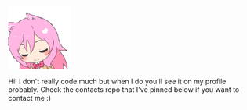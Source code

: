 <img src="assets/anime-pink-hair.gif">

Hi! I don't really code much but when I do you'll see it on my profile probably. Check the contacts repo that I've pinned below if you want to contact me :)
